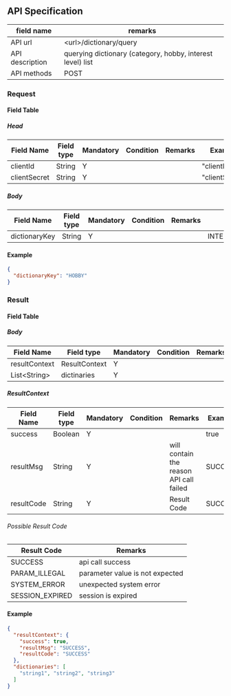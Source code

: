 ## API Specification

| field name      | remarks                                                    |
| --------------- | ---------------------------------------------------------- |
| API url         | \<url\>/dictionary/query                                   |
| API description | querying dictionary (category, hobby, interest level) list |
| API methods     | POST                                                       |

### Request

#### Field Table

##### Head

| Field Name   | Field type | Mandatory | Condition | Remarks | Example        |
| ------------ | ---------- | --------- | --------- | ------- | -------------- |
| clientId     | String     | Y         |           |         | "clientId"     |
| clientSecret | String     | Y         |           |         | "clientSecret" |

##### Body

| Field Name    | Field type | Mandatory | Condition | Remarks | Example                       |
| ------------- | ---------- | --------- | --------- | ------- | ----------------------------- |
| dictionaryKey | String     | Y         |           |         | INTEREST_LEVEL,CATEGORY,HOBBY |

#### Example

```json
{
  "dictionaryKey": "HOBBY"
}
```

### Result

#### Field Table

##### Body

| Field Name     | Field type    | Mandatory | Condition | Remarks | Example |
| -------------- | ------------- | --------- | --------- | ------- | ------- |
| resultContext  | ResultContext | Y         |           |         |         |
| List\<String\> | dictinaries   | Y         |           |         |         |

##### ResultContext

| Field Name | Field type | Mandatory | Condition | Remarks                                 | Example |
| ---------- | ---------- | --------- | --------- | --------------------------------------- | ------- |
| success    | Boolean    | Y         |           |                                         | true    |
| resultMsg  | String     | Y         |           | will contain the reason API call failed | SUCCESS |
| resultCode | String     | Y         |           | Result Code                             | SUCCESS |

###### Possible Result Code

| Result Code     | Remarks                         |
| --------------- | ------------------------------- |
| SUCCESS         | api call success                |
| PARAM_ILLEGAL   | parameter value is not expected |
| SYSTEM_ERROR    | unexpected system error         |
| SESSION_EXPIRED | session is expired              |

#### Example

```json
{
  "resultContext": {
    "success": true,
    "resultMsg": "SUCCESS",
    "resultCode": "SUCCESS"
  },
  "dictionaries": [
    "string1", "string2", "string3"
  ]
}
```
